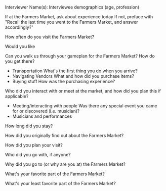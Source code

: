 Interviewer Name(s):
Interviewee demographics (age, profession)

If at the Farmers Market, ask about experience today
If not, preface with "Recall the last time you went to the Farmers Market, and answer accordingly?"

How often do you visit the Farmers Market?

Would you like 

Can you walk us through your gameplan for the Farmers Market?
How do you get there?
- Transportation
What's the first thing you do when you arrive?
- Navigating Vendors
What and how did you purchase items?
- Buying stuff
How was the purchasing experience?


Who did you interact with or meet at the market, and how did you plan this if applicable?
- Meeting/interacting with people
Was there any special event you came for or discovered (i.e. musician)?
- Musicians and performances

How long did you stay?

How did you originally find out about the Farmers Market?

How did you plan your visit?

Who did you go with, if anyone?

Why did you go to (or why are you at) the Farmers Market?

What's your favorite part of the Farmers Market?

What's your least favorite part of the Farmers Market?


